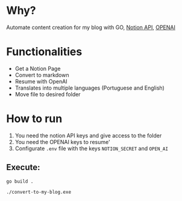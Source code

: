 # Why?

Automate content creation for my blog with GO, [Notion API](https://developers.notion.com/), [OPENAI](https://platform.openai.com/docs/introduction)

# Functionalities

- Get a Notion Page
- Convert to markdown
- Resume with OpenAI
- Translates into multiple languages ​​(Portuguese and English)
- Move file to desired folder

# How to run

1. You need the notion API keys and give access to the folder
2. You need the OPENAI keys to resume'
3. Configurate `.env` file with the keys `NOTION_SECRET` and `OPEN_AI`

## Execute:

`go build .`

`./convert-to-my-blog.exe`
